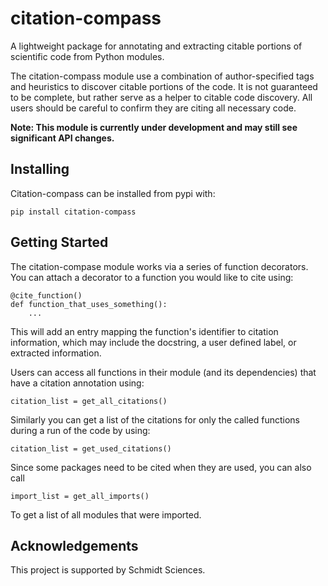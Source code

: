 # citation-compass

A lightweight package for annotating and extracting citable portions of scientific code from Python modules.

The citation-compass module use a combination of author-specified tags and heuristics to discover citable portions of the code. It is not guaranteed to be complete, but rather serve as a helper to citable code discovery. All users should be careful to confirm they are citing all necessary code.

**Note: This module is currently under development and may still see significant API changes.**


## Installing

Citation-compass can be installed from pypi with:

```
pip install citation-compass
```

## Getting Started

The citation-compase module works via a series of function decorators. You can attach a decorator to a function you would like to cite using:

```
@cite_function()
def function_that_uses_something():
    ...
```

This will add an entry mapping the function's identifier to citation information, which may include the docstring, a user defined label, or extracted information.

Users can access all functions in their module (and its dependencies) that have a citation annotation using:

```
citation_list = get_all_citations()
```

Similarly you can get a list of the citations for only the called functions during a run of the code by using:

```
citation_list = get_used_citations()
```

Since some packages need to be cited when they are used, you can also call

```
import_list = get_all_imports()
```

To get a list of all modules that were imported.


## Acknowledgements

This project is supported by Schmidt Sciences.